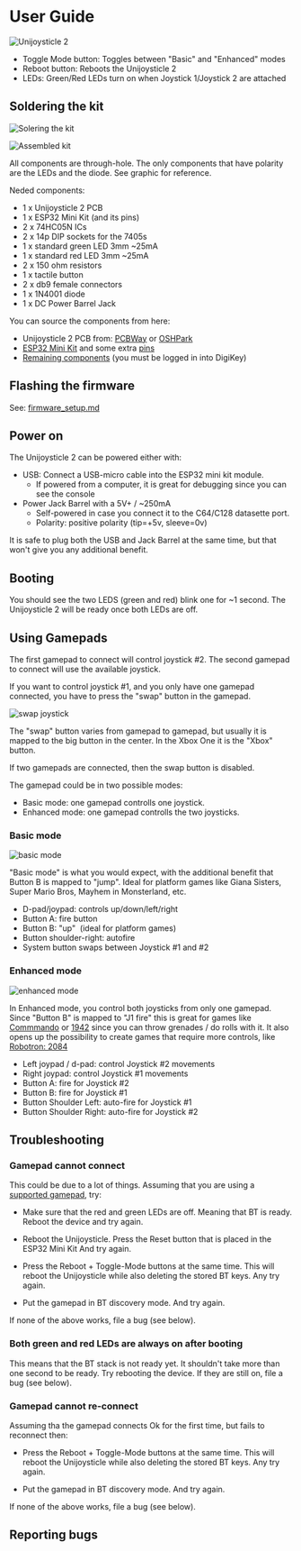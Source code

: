 # User Guide

![Unijoysticle 2](https://lh3.googleusercontent.com/5z64MnH33BL75in0eUzcMZeayM6dUNELabYsVOB-fAuXg1LogRnEZN3G132GyiEIxGKzLtu-ZNaZyxh4UwsJbNI9UwP4f19cHUyUsJkge__LU6sLx3pXXtcNG3kAuNhCuoPcRgUDaL4=-no)

- Toggle Mode button: Toggles between "Basic" and "Enhanced" modes
- Reboot button: Reboots the Unijoysticle 2
- LEDs: Green/Red LEDs turn on when Joystick 1/Joystick 2 are attached

## Soldering the kit

![Solering the kit](https://lh3.googleusercontent.com/ZTu0iD57vqErS4Db-EeZyetXIQoKDy9E449kEcDra5ZAmpwThNIXn8jBqcDD87YzG1pip65pEcRpCkp2hKvoVQL1PpANQ766RERK4ecsmgYYdreZuJID4AX9zx7e3el4v3YggfPN4FM=-no)

![Assembled kit](https://lh3.googleusercontent.com/ajmUdFVA07CQ-HD-Z7w5bQ8Ehf92yn07OGGAG7KtJ-6NTYPcR7L1pfNEfjhBFYwxOR8zb6hFmFuHY9WvX81-PWAtoh0-bU1ez5l87fhbDvOaTmwdqO0MHizSjWBAnSh7Vo59RdISxZM=-no)

All components are through-hole. The only components that have polarity are the LEDs and the diode.
See graphic for reference.


Neded components:

- 1 x Unijoysticle 2 PCB
- 1 x ESP32 Mini Kit (and its pins)
- 2 x 74HC05N ICs
- 2 x 14p DIP sockets for the 7405s
- 1 x standard green LED 3mm ~25mA
- 1 x standard red LED 3mm ~25mA
- 2 x 150 ohm resistors
- 1 x tactile button
- 2 x db9 female connectors
- 1 x 1N4001 diode
- 1 x DC Power Barrel Jack

You can source the components from here:

- Unijoysticle 2 PCB from: [PCBWay][3] or [OSHPark][4]
- [ESP32 Mini Kit][5] and some extra [pins][6]
- [Remaining components][7] (you must be logged in into DigiKey)

## Flashing the firmware

See: [firmware_setup.md][1]

## Power on

The Unijoysticle 2 can be powered either with:

- USB: Connect a USB-micro cable into the ESP32 mini kit module.
  - If powered from a computer, it is great for debugging since you can see the console
- Power Jack Barrel with a 5V+ / ~250mA
  - Self-powered in case you connect it to the C64/C128 datasette port.
  - Polarity: positive polarity (tip=+5v, sleeve=0v)

It is safe to plug both the USB and Jack Barrel at the same time, but that won't
give you any additional benefit.

## Booting

You should see the two LEDS (green and red) blink one for ~1 second.
The Unijoysticle 2 will be ready once both LEDs are off.

## Using Gamepads

The first gamepad to connect will control joystick #2.
The second gamepad to connect will use the available joystick.

If you want to control joystick #1, and you only have one gamepad connected,
you have to press the "swap" button in the gamepad.

![swap joystick](https://lh3.googleusercontent.com/jT3RiP75ffx9zWv2Csq3LGl5aFvhwKTt4sk0XkWrr9eyOBSo89ICTf6VzLrsRCGmI3vvbLtwbC1OqSnqR8_P51HR063qZjpOaLLSDE4DHaWLjxy8zi4FyoitwMAM3tPVMkoiQpYNQNk=-no)

The "swap" button varies from gamepad to gamepad, but usually it is mapped to
the big button in the center. In the Xbox One it is the "Xbox" button.

If two gamepads are connected, then the swap button is disabled.

The gamepad could be in two possible modes:

- Basic mode: one gamepad controlls one joystick.
- Enhanced mode: one gamepad controlls the two joysticks.

### Basic mode

![basic mode](https://lh3.googleusercontent.com/hkoAJbbtSpY53cpU-FO76QjTOPwuwWgDiKhQuNdbWnSwiozcqUloeOHuPclvunSC3vjH55n8Og-_cZO2ZTq6BhEbKOc0gb3qmASyLMC7BfAbTBNXjrV2LxzJu8-q0cDMexzOYlD4QE8=-no)


"Basic mode" is what you would expect, with the additional benefit that
Button B is mapped to "jump". Ideal for platform games like Giana Sisters,
Super Mario Bros, Mayhem in Monsterland, etc.

- D-pad/joypad: controls up/down/left/right
- Button A: fire button
- Button B: "up"  (ideal for platform games)
- Button shoulder-right: autofire
- System button swaps between Joystick #1 and #2

### Enhanced mode

![enhanced mode](https://lh3.googleusercontent.com/89CUlpgxrnDJ8b5hXdvHCi-X7d-2a6r6qP5vJbnFJWAHObfCsYy7Flq7pYpwrv-qXy-dT_-Jk02tgWQpgwnedKrC5STNhpl_Xd2OtJ8lgP3PnEvKDIiumTB_PZHdg5qCxsEZLc5-dWU=-no)

In Enhanced mode, you control both joysticks from only one gamepad.
Since "Button B" is mapped to "J1 fire" this is great for games like
[Commmando][10] or [1942][9] since you can throw grenades / do rolls with it.
It also opens up the possibility to create games that require more controls,
like [Robotron: 2084][8]

- Left joypad / d-pad: control Joystick #2 movements
- Right joypad: control Joystick #1 movements
- Button A: fire for Joystick #2
- Button B: fire for Joystick #1
- Button Shoulder Left: auto-fire for Joystick #1
- Button Shoulder Right: auto-fire for Joystick #2

## Troubleshooting

### Gamepad cannot connect

This could be due to a lot of things. Assuming that you are using a [supported gamepad][2], try:

- Make sure that the red and green LEDs are off. Meaning that BT is ready.
  Reboot the device and try again.
 
- Reboot the Unijoysticle. Press the Reset button that is placed in the ESP32 Mini Kit
  And try again.

- Press the Reboot + Toggle-Mode buttons at the same time.
  This will reboot the Unijoysticle while also deleting the stored BT keys.
  Any try again.

- Put the gamepad in BT discovery mode. And try again.

If none of the above works, file a bug (see below).

### Both green and red LEDs are always on after booting

This means that the BT stack is not ready yet. It shouldn't take more than one second to be ready.
Try rebooting the device. If they are still on, file a bug (see below).

### Gamepad cannot re-connect

Assuming tha the gamepad connects Ok for the first time, but fails to reconnect then:

- Press the Reboot + Toggle-Mode buttons at the same time.
  This will reboot the Unijoysticle while also deleting the stored BT keys.
  Any try again.

- Put the gamepad in BT discovery mode. And try again.

If none of the above works, file a bug (see below).

## Reporting bugs

[1]: firmware_setup.md
[2]: supported_gamepads.md
[3]: https://www.pcbway.com/project/shareproject/Unijoysticle_2.html
[4]: https://oshpark.com/shared_projects/l32mADi8
[5]: https://www.aliexpress.com/store/product/MH-ET-LIVE-ESP32-MINI-KIT-WiFi-Bluetooth-Internet-of-Things-development-board-based-ESP8266-Fully/2348158_32819107932.html?spm=a2g0x.12010108.1000001.12.56543b1cEQVriV
[6]: https://www.aliexpress.com/item/10PCS-40Pin-1x40P-2-54mm-Male-Breakable-Single-Row-Pin-Header-Strip-Connector-For-Arduino/32973539561.html?spm=2114.search0104.3.9.158d2b70wty222
[7]: https://www.digikey.com/short/pprdhv
[8]: https://en.wikipedia.org/wiki/Robotron:_2084
[9]: https://csdb.dk/release/?id=38140
[10]: https://csdb.dk/release/?id=137173